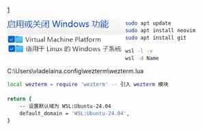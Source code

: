 

[1](./images)





<img src="./images/PixPin_2024-10-21_23-12-24_upscayl_3x_realesrgan-x4plus.png" alt="PixPin_2024-10-21_23-12-24_upscayl_3x_realesrgan-x4plus" align="left" style="zoom:33%;" />





```bash
sudo apt update
sudo apt install neovim
sudo apt install git		
```



```bash
wsl -l -v
wsl -d Name 	
```





C:\Users\vladelaina\.config\wezterm\wezterm.lua

```bash
local wezterm = require 'wezterm' -- 引入 wezterm 模块

return {
    -- 设置默认域为 WSL:Ubuntu-24.04
    default_domain = 'WSL:Ubuntu-24.04',
}
```

